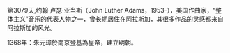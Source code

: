 第3079天,约翰·卢瑟·亚当斯（John Luther Adams，1953-），美国作曲家，“整体主义”音乐的代表人物之一，曾长期居住在阿拉斯加，其很多作品的灵感都来自阿拉斯加的风光。

1368年：朱元璋於南京登基為皇帝，建立明朝。